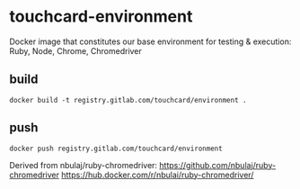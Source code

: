 # touchcard-environment

Docker image that constitutes our base environment for testing & execution: Ruby, Node, Chrome, Chromedriver

##  build

    docker build -t registry.gitlab.com/touchcard/environment .

## push 

    docker push registry.gitlab.com/touchcard/environment
    

Derived from nbulaj/ruby-chromedriver:
https://github.com/nbulaj/ruby-chromedriver
https://hub.docker.com/r/nbulai/ruby-chromedriver/


